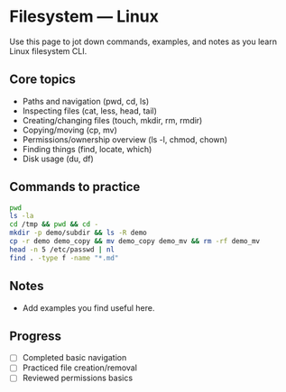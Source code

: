 # Filesystem — Linux

Use this page to jot down commands, examples, and notes as you learn Linux filesystem CLI.

## Core topics
- Paths and navigation (pwd, cd, ls)
- Inspecting files (cat, less, head, tail)
- Creating/changing files (touch, mkdir, rm, rmdir)
- Copying/moving (cp, mv)
- Permissions/ownership overview (ls -l, chmod, chown)
- Finding things (find, locate, which)
- Disk usage (du, df)

## Commands to practice
```bash
pwd
ls -la
cd /tmp && pwd && cd -
mkdir -p demo/subdir && ls -R demo
cp -r demo demo_copy && mv demo_copy demo_mv && rm -rf demo_mv
head -n 5 /etc/passwd | nl
find . -type f -name "*.md"
```

## Notes
- Add examples you find useful here.

## Progress
- [ ] Completed basic navigation
- [ ] Practiced file creation/removal
- [ ] Reviewed permissions basics
